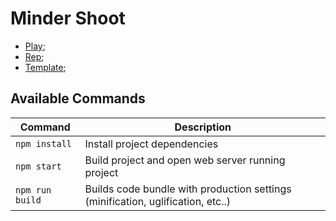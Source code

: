 # Minder Shoot

- [Play](https://201flaviosilva.github.io/Minder-Shooter/);
- [Rep](https://github.com/201flaviosilva/Minder-Shooter);
- [Template](https://github.com/photonstorm/phaser3-project-template);

## Available Commands

| Command         | Description                                                                     |
| --------------- | ------------------------------------------------------------------------------- |
| `npm install`   | Install project dependencies                                                    |
| `npm start`     | Build project and open web server running project                               |
| `npm run build` | Builds code bundle with production settings (minification, uglification, etc..) |
